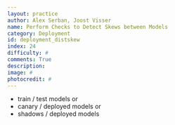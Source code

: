 ```yaml
---
layout: practice
author: Alex Serban, Joost Visser
name: Perform Checks to Detect Skews between Models
category: Deployment
id: deployment_distskew
index: 24
difficulty: #
comments: True
description:
image: #
photocredit: #
---
```


- train / test models or
- canary / deployed models or
- shadows / deployed models